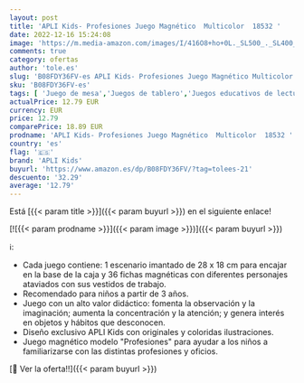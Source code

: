 ```yaml
---
layout: post
title: 'APLI Kids- Profesiones Juego Magnético  Multicolor  18532 '
date: 2022-12-16 15:24:08
image: 'https://m.media-amazon.com/images/I/416O8+ho+0L._SL500_._SL400_.jpg'
comments: true
category: ofertas
author: 'tole.es'
slug: 'B08FDY36FV-es APLI Kids- Profesiones Juego Magnético Multicolor 18532'
sku: 'B08FDY36FV-es'
tags: [ 'Juego de mesa','Juegos de tablero','Juegos educativos de lectura y escritura','Juegos y accesorios para juegos','Juguetes','Juguetes educativos','Juguetes y juegos','apli','apli kids','🇪🇸', ]
actualPrice: 12.79 EUR
currency: EUR
price: 12.79
comparePrice: 18.89 EUR
prodname: 'APLI Kids- Profesiones Juego Magnético  Multicolor  18532 '
country: 'es'
flag: '🇪🇸'
brand: 'APLI Kids'
buyurl: 'https://www.amazon.es/dp/B08FDY36FV/?tag=tolees-21'
descuento: '32.29'
average: '12.79'
---
```


Está [{{< param title >}}]({{< param buyurl >}}) en el siguiente enlace!

[![{{< param prodname >}}]({{< param image >}})]({{< param buyurl >}})

ℹ️:

- Cada juego contiene: 1 escenario imantado de 28 x 18 cm para encajar en la base de la caja y 36 fichas magnéticas con diferentes personajes ataviados con sus vestidos de trabajo.
- Recomendado para niños a partir de 3 años.
- Juego con un alto valor didáctico: fomenta la observación y la imaginación; aumenta la concentración y la atención; y genera interés en objetos y hábitos que desconocen.
- Diseño exclusivo APLI Kids con originales y coloridas ilustraciones.
- Juego magnético modelo "Profesiones" para ayudar a los niños a familiarizarse con las distintas profesiones y oficios.

[🛒 Ver la oferta!!]({{< param buyurl >}})
